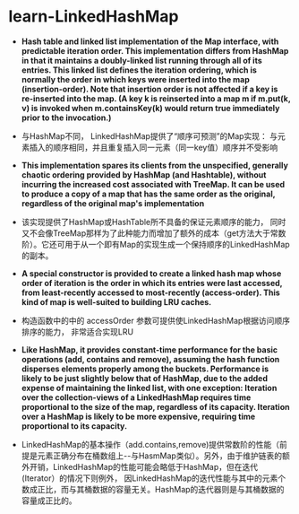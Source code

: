 # learn-LinkedHashMap

* **Hash table and linked list implementation of the Map interface, with predictable iteration order. This implementation differs from HashMap in that it maintains a doubly-linked list running through all of its entries. This linked list defines the iteration ordering, which is normally the order in which keys were inserted into the map (insertion-order). Note that insertion order is not affected if a key is re-inserted into the map. (A key k is reinserted into a map m if m.put(k, v) is invoked when m.containsKey(k) would return true immediately prior to the invocation.)**

* 与HashMap不同， LinkedHashMap提供了“顺序可预测”的Map实现： 与元素插入的顺序相同，并且重复插入同一元素（同一key值）顺序并不受影响

* **This implementation spares its clients from the unspecified, generally chaotic ordering provided by HashMap (and Hashtable), without incurring the increased cost associated with TreeMap. It can be used to produce a copy of a map that has the same order as the original, regardless of the original map's implementation**

* 该实现提供了HashMap或HashTable所不具备的保证元素顺序的能力， 同时又不会像TreeMap那样为了此种能力而增加了额外的成本（get方法大于常数阶）。它还可用于从一个即有Map的实现生成一个保持顺序的LinkedHashMap的副本。

* **A special constructor is provided to create a linked hash map whose order of iteration is the order in which its entries were last accessed, from least-recently accessed to most-recently (access-order). This kind of map is well-suited to building LRU caches.**

* 构造函数中的中的 accessOrder 参数可提供使LinkedHashMap根据访问顺序排序的能力， 非常适合实现LRU

* **Like HashMap, it provides constant-time performance for the basic operations (add, contains and remove), assuming the hash function disperses elements properly among the buckets. Performance is likely to be just slightly below that of HashMap, due to the added expense of maintaining the linked list, with one exception: Iteration over the collection-views of a LinkedHashMap requires time proportional to the size of the map, regardless of its capacity. Iteration over a HashMap is likely to be more expensive, requiring time proportional to its capacity.**

* LinkedHashMap的基本操作（add.contains,remove)提供常数阶的性能（前提是元素正确分布在桶数组上--与HasmMap类似）。另外，由于维护链表的额外开销，LinkedHashMap的性能可能会略低于HashMap，但在迭代(Iterator）的情况下则例外， 因LinkedHashMap的迭代性能与其中的元素个数成正比，而与其桶数据的容量无关。HashMap的迭代器则是与其桶数据的容量成正比的。
